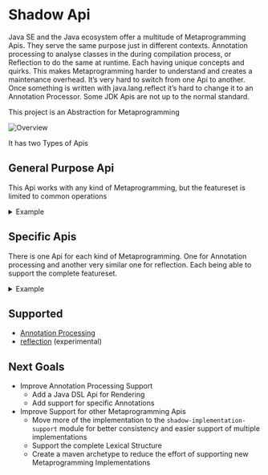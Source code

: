 # Shadow Api


Java SE and the Java ecosystem offer a multitude of Metaprogramming
Apis. They serve the same purpose just in different contexts. Annotation
processing to analyse classes in the during compilation process, or
Reflection to do the same at runtime. Each having unique concepts and
quirks. This makes Metaprogramming harder to understand and creates a
maintenance overhead. It’s very hard to switch from one Api to another.
Once something is written with java.lang.reflect it’s hard to change it
to an Annotation Processor. Some JDK Apis are not up to the normal
standard.


This project is an Abstraction for Metaprogramming


![Overview](https://www.shadow.determann.io/Shadow-Api/_images/Overview.svg)


It has two Types of Apis



## General Purpose Api


This Api works with any kind of Metaprogramming, but the featureset is
limited to common operations

<details>
<summary>Example</summary>


The Api is request based. As a caller you can request for example a
field of a class. Accessing fields may or may not be supported.


``` highlightjs
@Test
void request()
{
   //adapter for the reflection api
   C_Class systemClass = R_Adapter.generalize(System.class);
   //request the field "out" for the class java.lang.System
   Response<C_Field> out = Provider.request(systemClass,
                                            Operations.DECLARED_GET_FIELD,
                                            "out");

   switch (out)
   {
      //the implementation may not support this operation
      //e.g. it's impossible to access fields with reflection
      case Response.Unsupported<C_Field> unsupported -> Assertions.fail();
      //the implementation may support this operation, but there is no
      //result for this instance
      //e.g. the class java.lang.System does not have a field called "out"
      case Response.Empty<C_Field> empty -> Assertions.fail();
      //accessing fields via reflection is possible and java.lang.System
      //does have a field called "out" therefore a result is expected
      case Response.Result<C_Field> result -> assertNotNull(result.value());
   }
}
```

Or use a convenience method if `Optional.empty()` or throwing an
Exception is a fitting default behavior.

``` highlightjs
@Test
void requestOrEmpty()
{
   //adapter for the reflection api
   C_Class systemClass = R_Adapter.generalize(System.class);
   //request the field "out" for the class java.lang.System.
   //If its unsupported an Empty Optional is returned
   Optional<C_Field> out = Provider.requestOrEmpty(systemClass,
                                                   Operations.DECLARED_GET_FIELD,
                                                   "out");

   assertTrue(out.isPresent());
}
```
``` highlightjs
@Test
void requestOrThrow()
{
   //adapter for the reflection api
   C_Class systemClass = R_Adapter.generalize(System.class);
   //request the field "out" for the class java.lang.System.
   //If its unsupported an Exception is thrown
   C_Field out = Provider.requestOrThrow(systemClass,
                                         Operations.DECLARED_GET_FIELD,
                                         "out");

   assertNotNull(out);
}
```
</details>



## Specific Apis

There is one Api for each kind of Metaprogramming. One for Annotation
processing and another very similar one for reflection. Each being able
to support the complete featureset.

<details>
<summary>Example</summary>


This Annotation Processor generates Builder


``` highlightjs
package io.determann.shadow.builder;

import io.determann.shadow.api.annotation_processing.Ap;
import io.determann.shadow.api.dsl.Dsl;
import io.determann.shadow.api.dsl.RenderingContext;
import io.determann.shadow.api.dsl.class_.ClassBodyStep;

import java.util.ArrayList;
import java.util.List;

import static java.lang.String.join;
import static org.apache.commons.lang3.StringUtils.capitalize;
import static org.apache.commons.lang3.StringUtils.uncapitalize;

/// Builds a companion Builder class for each annotated class
public class ShadowBuilderProcessor
      extends Ap.Processor
{
   @Override
   public void process(final Ap.Context context)
   {
      // iterate over every class annotated with the BuilderPattern annotation
      for (Ap.Class toBuild : context
            .getClassesAnnotatedWith("io.determann.shadow.builder.BuilderPattern"))
      {
         // create the Builder Class
         ClassBodyStep step = Dsl.class_()
                                 .package_(toBuild.getPackage().getQualifiedName())
                                 .name(toBuild.getName() + "ShadowBuilder");

         String toBuildVariableName = uncapitalize(toBuild.getName());
         List<String> setterInvocations = new ArrayList<>();

         // create a record holding the code needed to render a property in the builder
         for (Ap.Property property : toBuild.getProperties()
                                            .stream()
                                            .filter(Ap.Property::isMutable)
                                            .toList())
         {
            String propertyName = property.getName();

            // render the existing field if possible, otherwise create a new one
            step = property.getField().map(step::field)
                           .orElse(step.field(Dsl.field(property.getType(), propertyName)));

            // render the wither
            step = step.method(Dsl.method()
                                  .public_()
                                  .resultType(step)//use the builder type
                                  .name("with" + capitalize(propertyName))
                                  .parameter(Dsl.parameter(property.getType(), propertyName))
                                  .body("""
                                        this.%1$s = %1$s;
                                        return this;""".formatted(propertyName)));

            // collect all setter invocations for the object being build
            setterInvocations.add(toBuildVariableName + "." +
                                  property.getSetterOrThrow().getName() +
                                  "(" + propertyName + ");");
         }

         // render the build method
         step = step.method(Dsl.method().public_().resultType(toBuild).name("build")
                               .body("""
                                     %1$s %2$s = new %1$s();
                                     %3$s
                                     return %2$s;
                                     """.formatted(toBuild.getName(),
                                                   toBuildVariableName,
                                                   join("\n\n", setterInvocations))));

         //writes the builder
         context.writeAndCompileSourceFile(toBuild.getQualifiedName() + "ShadowBuilder",
                                           step.renderDeclaration(RenderingContext.DEFAULT));
      }
   }
}
```
</details>



## Supported

- [Annotation Processing](https://www.shadow.determann.io/Shadow-Api/Annotation%20Processing.html)
- [reflection](https://www.shadow.determann.io/Shadow-Api/Reflection.html) (experimental)



## Next Goals

- Improve Annotation Processing Support
  - Add a Java DSL Api for Rendering 
  - Add support for specific Annotations
- Improve Support for other Metaprogramming Apis
  - Move more of the implementation to the `shadow-implementation-support`
    module for better consistency and easier support of multiple
    implementations
  - Support the complete Lexical Structure
  - Create a maven archetype to reduce the effort of supporting new
    Metaprogramming Implementations